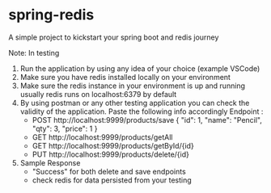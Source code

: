 # spring-redis
A simple project to kickstart your spring boot and redis journey

Note: In testing
1. Run the application by using any idea of your choice (example VSCode)
2. Make sure you have redis installed locally on your environment
3. Make sure the redis instance in your environment is up and running usually redis runs on localhost:6379 by default
5. By using postman or any other testing application you can check the validity of the application. Paste the following info accordingly
   Endpoint :
     - POST http://localhost:9999/products/save
     {
       "id": 1,
       "name": "Pencil",
       "qty": 3,
       "price": 1
     }
     - GET http://localhost:9999/products/getAll
     - GET http://localhost:9999/products/getById/{id}
     - PUT http://localhost:9999/products/delete/{id}
7. Sample Response
   - "Success" for both delete and save endpoints
   - check redis for data persisted from your testing
